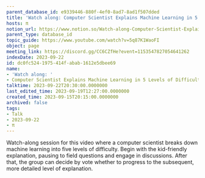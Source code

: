 ```yaml
---
parent_database_id: e9339446-880f-4ef0-8ad7-8ad1f507dded
title: 'Watch along: Computer Scientist Explains Machine Learning in 5 Levels of Difficulty | WIRED'
hosts: π
notion_url: https://www.notion.so/Watch-along-Computer-Scientist-Explains-Machine-Learning-in-5-Levels-of-Difficulty-WIRED-dc0fc5241975414fabab1612e5dbee69
parent_type: database_id
topic_guide: https://www.youtube.com/watch?v=5q87K1WaoFI
object: page
meeting_link: https://discord.gg/CC6CZfHe?event=1153547827054641262
indexDate: 2023-09-22
id: dc0fc524-1975-414f-abab-1612e5dbee69
name:
- 'Watch along: '
- Computer Scientist Explains Machine Learning in 5 Levels of Difficulty | WIRED
talktime: 2023-09-22T20:30:00.0000000
last_edited_time: 2023-09-19T12:27:00.0000000
created_time: 2023-09-15T20:15:00.0000000
archived: false
tags:
- Talk
- 2023-09-22
- π
---
```



Watch-along session for this video where a computer scientist breaks down machine learning into five levels of difficulty.
Begin with the kid-friendly explanation, pausing to field questions and engage in discussions. After that, the group can decide by vote whether to progress to the subsequent, more detailed level of explanation.

























